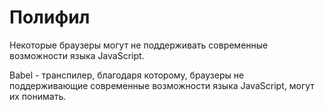 # Полифил
Некоторые браузеры могут не поддерживать современные возможности языка JavaScript.

Babel - транспилер, благодаря которому, браузеры не поддерживающие современные возможности языка JavaScript, могут их понимать.
